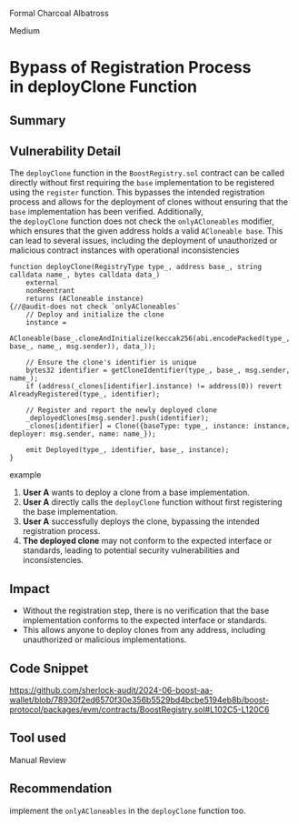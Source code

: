 Formal Charcoal Albatross

Medium

# Bypass of Registration Process in deployClone Function

## Summary

## Vulnerability Detail

The `deployClone` function in the `BoostRegistry.sol` contract can be called directly without first requiring the `base` implementation to be registered using the `register` function. This bypasses the intended registration process and allows for the deployment of clones without ensuring that the `base` implementation has been verified. Additionally, the `deployClone` function does not check the `onlyACloneables` modifier, which ensures that the given address holds a valid `ACloneable base`. This can lead to several issues, including the deployment of unauthorized or malicious contract instances with operational inconsistencies

```solidity
function deployClone(RegistryType type_, address base_, string calldata name_, bytes calldata data_)
    external
    nonReentrant
    returns (ACloneable instance)
{//@audit-does not check `onlyACloneables`
    // Deploy and initialize the clone
    instance =
        ACloneable(base_.cloneAndInitialize(keccak256(abi.encodePacked(type_, base_, name_, msg.sender)), data_));

    // Ensure the clone's identifier is unique
    bytes32 identifier = getCloneIdentifier(type_, base_, msg.sender, name_);
    if (address(_clones[identifier].instance) != address(0)) revert AlreadyRegistered(type_, identifier);

    // Register and report the newly deployed clone
    _deployedClones[msg.sender].push(identifier);
    _clones[identifier] = Clone({baseType: type_, instance: instance, deployer: msg.sender, name: name_});

    emit Deployed(type_, identifier, base_, instance);
}

```

example

1. **User A** wants to deploy a clone from a base implementation.
2. **User A** directly calls the `deployClone` function without first registering the base implementation.
3. **User A** successfully deploys the clone, bypassing the intended registration process.
4. **The deployed clone** may not conform to the expected interface or standards, leading to potential security vulnerabilities and inconsistencies.


## Impact
 - Without the registration step, there is no verification that the base implementation conforms to the expected interface or standards.
 - This allows anyone to deploy clones from any address, including unauthorized or malicious implementations.

## Code Snippet

https://github.com/sherlock-audit/2024-06-boost-aa-wallet/blob/78930f2ed6570f30e356b5529bd4bcbe5194eb8b/boost-protocol/packages/evm/contracts/BoostRegistry.sol#L102C5-L120C6

## Tool used

Manual Review

## Recommendation
implement the `onlyACloneables` in the `deployClone` function too.